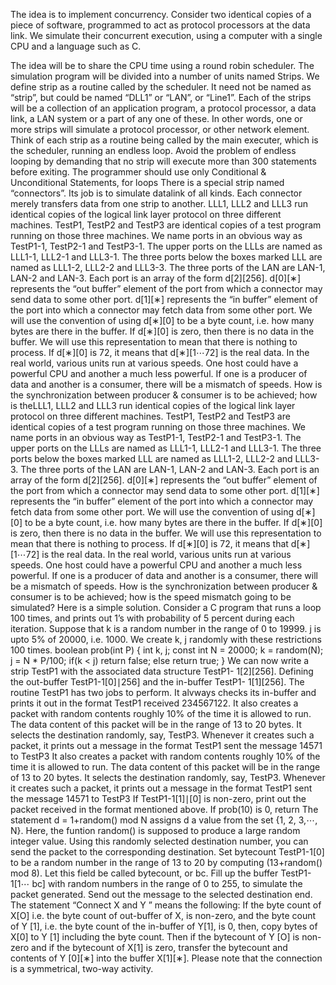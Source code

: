 The idea is to implement concurrency. Consider two identical copies of a piece
of software, programmed to act as protocol processors at the data link. 
We simulate their concurrent execution, using a computer with a single CPU and a language such as C. 

The idea will be to share the CPU time using a round robin scheduler. The simulation program will be divided into a number of units named Strips. 
We define strip as a routine called by the scheduler. It need not
be named as “strip”, but could be named “DLL1” or “LAN”, or “Line1”. Each
of the strips will be a collection of an application program, a protocol processor,
a data link, a LAN system or a part of any one of these. In other words, one or
more strips will simulate a protocol processor, or other network element.
Think of each strip as a routine being called by the main executer, which is
the scheduler, running an endless loop. Avoid the problem of endless looping by
demanding that no strip will execute more than 300 statements before exiting.
The programmer should use only Conditional & Unconditional Statements, for
loops
There is a special strip named “connectors”. Its job is to simulate datalink
of all kinds. Each connector merely transfers data from one strip to another.
LLL1, LLL2 and LLL3 run identical copies of the logical link layer protocol
on three different machines. TestP1, TestP2 and TestP3 are identical copies of a
test program running on those three machines. We name ports in an obvious way
as TestP1-1, TestP2-1 and TestP3-1. The upper ports on the LLLs are named
as LLL1-1, LLL2-1 and LLL3-1. The three ports below the boxes marked LLL
are named as LLL1-2, LLL2-2 and LLL3-3. The three ports of the LAN are
LAN-1, LAN-2 and LAN-3.
Each port is an array of the form d[2][256].
d[0][∗] represents the “out buffer” element of the port from which a connector
may send data to some other port.
d[1][∗] represents the “in buffer” element of the port into which a connector
may fetch data from some other port.
We will use the convention of using d[∗][0] to be a byte count, i.e. how many
bytes are there in the buffer. If d[∗][0] is zero, then there is no data in the
buffer. We will use this representation to mean that there is nothing to process.
If d[∗][0] is 72, it means that d[∗][1⋯72] is the real data.
In the real world, various units run at various speeds. One host could have a
powerful CPU and another a much less powerful. If one is a producer of data
and another is a consumer, there will be a mismatch of speeds. How is the
synchronization between producer & consumer is to be achieved; how is theLLL1, LLL2 and LLL3 run identical copies of the logical link layer protocol
on three different machines. TestP1, TestP2 and TestP3 are identical copies of a
test program running on those three machines. We name ports in an obvious way
as TestP1-1, TestP2-1 and TestP3-1. The upper ports on the LLLs are named
as LLL1-1, LLL2-1 and LLL3-1. The three ports below the boxes marked LLL
are named as LLL1-2, LLL2-2 and LLL3-3. The three ports of the LAN are
LAN-1, LAN-2 and LAN-3.
Each port is an array of the form d[2][256].
d[0][∗] represents the “out buffer” element of the port from which a connector
may send data to some other port.
d[1][∗] represents the “in buffer” element of the port into which a connector
may fetch data from some other port.
We will use the convention of using d[∗][0] to be a byte count, i.e. how many
bytes are there in the buffer. If d[∗][0] is zero, then there is no data in the
buffer. We will use this representation to mean that there is nothing to process.
If d[∗][0] is 72, it means that d[∗][1⋯72] is the real data.
In the real world, various units run at various speeds. One host could have a
powerful CPU and another a much less powerful. If one is a producer of data
and another is a consumer, there will be a mismatch of speeds. How is the
synchronization between producer & consumer is to be achieved; how is the  speed mismatch going to be simulated?
Here is a simple solution. Consider a C program that runs a loop 100 times,
and prints out 1’s with probability of 5 percent during each iteration. Suppose
that k is a random number in the range of 0 to 19999. j is upto 5% of 20000,
i.e. 1000. We create k, j randomly with these restrictions 100 times.
boolean prob(int P)
{ int k, j;
const int N = 20000;
k = random(N);
j = N * P/100;
if(k < j) return false;
else return true;
}
We can now write a strip TestP1 with the associated data structure TestP1-
1[2][256]. Defining the out-buffer TestP1-1[0]∣256] and the in-buffer TestP1-
1[1][256]. The routine TestP1 has two jobs to perform. It alvways checks its
in-buffer and prints it out in the format
TestP1 received 234567122.
It also creates a packet with random contents roughly 10% of the time it is
allowed to run. The data content of this packet will be in the range of 13 to
20 bytes. It selects the destination randomly, say, TestP3. Whenever it creates
such a packet, it prints out a message in the format
TestP1 sent the message 14571 to TestP3
It also creates a packet with random contents roughly 10% of the time it is
allowed to run. The data content of this packet will be in the range of 13 to
20 bytes. It selects the destination randomly, say, TestP3. Whenever it creates
such a packet, it prints out a message in the format
TestP1 sent the message 14571 to TestP3
If TestP1-1[1]∣[0] is non-zero, print out the packet received in the format mentioned above.
If prob(10) is 0, return
The statement d = 1+random() mod N assigns d a value from the set {1, 2, 3,⋯, N}.
Here, the funtion random() is supposed to produce a large random integer value.
Using this randomly selected destination number, you can send the packet to
the corresponding destination.
Set bytecount TestP1-1[0] to be a random number in the range of 13 to 20 by
computing (13+random() mod 8). Let this field be called bytecount, or bc. Fill up the buffer TestP1-1[1⋯ bc] with random numbers in the range of 0 to 255,
to simulate the packet generated.
Send out the message to the selected destination
end.
The statement “Connect X and Y ” means the following: If the byte count of
X[O] i.e. the byte count of out-buffer of X, is non-zero, and the byte count of
Y [1], i.e. the byte count of the in-buffer of Y[1], is 0, then, copy bytes of X[0] to
Y [1] including the byte count. Then if the bytecount of Y [O] is non-zero and if
the bytecount of X[1] is zero, transfer the bytecount and contents of Y [0][∗] into
the buffer X[1][∗]. Please note that the connection is a symmetrical, two-way
activity.
